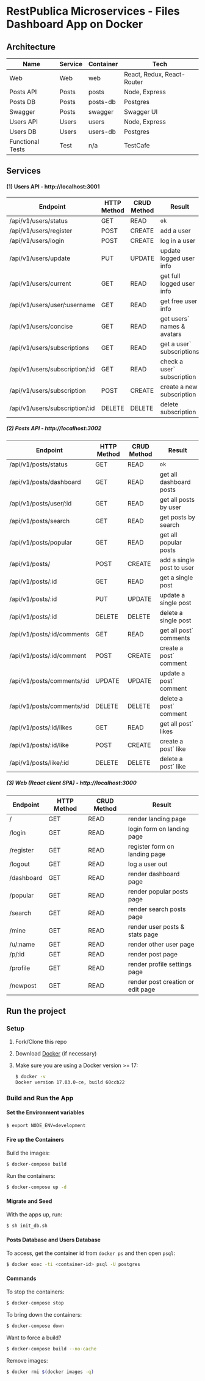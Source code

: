 # RestPublica Microservices - Files Dashboard App on Docker


## Architecture

| Name             | Service | Container | Tech                        |
|------------------|---------|-----------|-----------------------------|
| Web              | Web     | web       | React, Redux, React-Router  |
| Posts API        | Posts   | posts     | Node, Express               |
| Posts DB         | Posts   | posts-db  | Postgres                    |
| Swagger          | Posts   | swagger   | Swagger UI                  |
| Users API        | Users   | users     | Node, Express               |
| Users DB         | Users   | users-db  | Postgres                    |
| Functional Tests | Test    | n/a       | TestCafe                    |


## Services

#### (1) Users API - http://localhost:3001

| Endpoint                        | HTTP Method | CRUD Method | Result                    |
|---------------------------------|-------------|-------------|---------------------------|
| /api/v1/users/status            | GET         | READ        | `ok`                      |
| /api/v1/users/register          | POST        | CREATE      | add a user                |
| /api/v1/users/login             | POST        | CREATE      | log in a user             |
| /api/v1/users/update            | PUT         | UPDATE      | update logged user info   |
| /api/v1/users/current           | GET         | READ        | get full logged user info |
| /api/v1/users/user/:username    | GET         | READ        | get free user info        |
| /api/v1/users/concise           | GET         | READ        | get users` names & avatars|
| /api/v1/users/subscriptions     | GET         | READ        | get a user` subscriptions |
| /api/v1/users/subscription/:id  | GET         | READ        | check a user` subscription|
| /api/v1/users/subscription      | POST        | CREATE      | create a new subscription |
| /api/v1/users/subscription/:id  | DELETE      | DELETE      | delete subscription       |

##### (2) Posts API - http://localhost:3002

| Endpoint                   | HTTP Method | CRUD Method | Result                    |
|----------------------------|-------------|-------------|---------------------------|
| /api/v1/posts/status       | GET         | READ        | `ok`                      |
| /api/v1/posts/dashboard    | GET         | READ        | get all dashboard posts   |
| /api/v1/posts/user/:id     | GET         | READ        | get all posts by user     |
| /api/v1/posts/search       | GET         | READ        | get posts by search       |
| /api/v1/posts/popular      | GET         | READ        | get all popular posts     |
| /api/v1/posts/             | POST        | CREATE      | add a single post to user |
| /api/v1/posts/:id          | GET         | READ        | get a single post         |
| /api/v1/posts/:id          | PUT         | UPDATE      | update a single post      |
| /api/v1/posts/:id          | DELETE      | DELETE      | delete a single post      |
| /api/v1/posts/:id/comments | GET         | READ        | get all post` comments    |
| /api/v1/posts/:id/comment  | POST        | CREATE      | create a post` comment    |
| /api/v1/posts/comments/:id | UPDATE      | UPDATE      | update a post` comment    |
| /api/v1/posts/comments/:id | DELETE      | DELETE      | delete a post` comment    |
| /api/v1/posts/:id/likes    | GET         | READ        | get all post` likes       |
| /api/v1/posts/:id/like     | POST        | CREATE      | create a post` like       |
| /api/v1/posts/like/:id     | DELETE      | DELETE      | delete a post` like       |


##### (3) Web (React client SPA) - http://localhost:3000

| Endpoint   | HTTP Method | CRUD Method | Result                            |
|------------|-------------|-------------|-----------------------------------|
| /          | GET         | READ        | render landing page               |
| /login     | GET         | READ        | login form on landing page        |
| /register  | GET         | READ        | register form on landing page     |
| /logout    | GET         | READ        | log a user out                    |
| /dashboard | GET         | READ        | render dashboard page             |
| /popular   | GET         | READ        | render popular posts page         |
| /search    | GET         | READ        | render search posts page          |
| /mine      | GET         | READ        | render user posts & stats page    |
| /u/:name   | GET         | READ        | render other user page            |
| /p/:id     | GET         | READ        | render post page                  |
| /profile   | GET         | READ        | render profile settings page      |
| /newpost   | GET         | READ        | render post creation or edit page |



## Run the project

### Setup

1. Fork/Clone this repo

1. Download [Docker](https://docs.docker.com/docker-for-mac/install/) (if necessary)

1. Make sure you are using a Docker version >= 17:

    ```sh
    $ docker -v
    Docker version 17.03.0-ce, build 60ccb22
    ```

### Build and Run the App

#### Set the Environment variables

```sh
$ export NODE_ENV=development
```

#### Fire up the Containers

Build the images:

```sh
$ docker-compose build
```

Run the containers:

```sh
$ docker-compose up -d
```

#### Migrate and Seed

With the apps up, run:

```sh
$ sh init_db.sh
```

#### Posts Database and Users Database

To access, get the container id from `docker ps` and then open `psql`:

```sh
$ docker exec -ti <container-id> psql -U postgres
```

#### Commands

To stop the containers:

```sh
$ docker-compose stop
```

To bring down the containers:

```sh
$ docker-compose down
```

Want to force a build?

```sh
$ docker-compose build --no-cache
```

Remove images:

```sh
$ docker rmi $(docker images -q)
```
